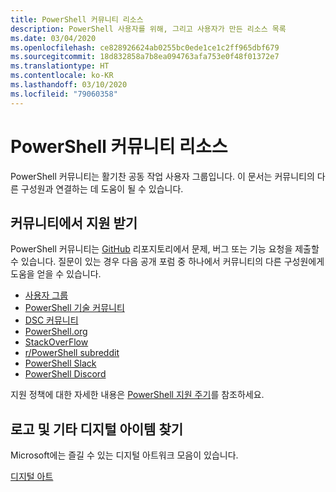 ```yaml
---
title: PowerShell 커뮤니티 리소스
description: PowerShell 사용자를 위해, 그리고 사용자가 만든 리소스 목록
ms.date: 03/04/2020
ms.openlocfilehash: ce828926624ab0255bc0ede1ce1c2ff965dbf679
ms.sourcegitcommit: 18d832858a7b8ea094763afa753e0f48f01372e7
ms.translationtype: HT
ms.contentlocale: ko-KR
ms.lasthandoff: 03/10/2020
ms.locfileid: "79060358"
---
```

# <a name="powershell-community-resources"></a>PowerShell 커뮤니티 리소스

PowerShell 커뮤니티는 활기찬 공동 작업 사용자 그룹입니다. 이 문서는 커뮤니티의 다른 구성원과 연결하는 데 도움이 될 수 있습니다.

## <a name="getting-support-from-the-community"></a>커뮤니티에서 지원 받기

PowerShell 커뮤니티는 [GitHub](https://github.com/powershell/powershell/issues) 리포지토리에서 문제, 버그 또는 기능 요청을 제출할 수 있습니다. 질문이 있는 경우 다음 공개 포럼 중 하나에서 커뮤니티의 다른 구성원에게 도움을 얻을 수 있습니다.

- [사용자 그룹](https://aka.ms/psusergroup)
- [PowerShell 기술 커뮤니티](https://techcommunity.microsoft.com/t5/PowerShell/ct-p/WindowsPowerShell)
- [DSC 커뮤니티](https://dsccommunity.org/)
- [PowerShell.org](https://powershell.org/)
- [StackOverFlow](https://stackoverflow.com/questions/tagged/powershell)
- [r/PowerShell subreddit](https://www.reddit.com/r/PowerShell/)
- [PowerShell Slack](https://join.slack.com/t/powershell/shared_invite/enQtNjk2ODE4MTkxNTY4LWJlOTU3NzBiYWFiMjM3Mzg3M2E5OGJiNGE4YjVhODVlNWNlY2I2ZWRkNGY2NjE4MThiYTg4OWI5NjA4MDM3ZjQ)
- [PowerShell Discord](https://discord.gg/Ju25cw6)

지원 정책에 대한 자세한 내용은 [PowerShell 지원 주기](/powershell/scripting/powershell-support-lifecycle)를 참조하세요.

## <a name="looking-for-logos-and-other-digital-goodies"></a>로고 및 기타 디지털 아이템 찾기

Microsoft에는 즐길 수 있는 디지털 아트워크 모음이 있습니다.

[디지털 아트](https://docs.microsoft.com/powershell/scripting/community/digital-art.md)
